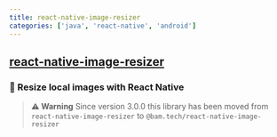 ```yaml
---
title: react-native-image-resizer
categories: ['java', 'react-native', 'android']
---
```

## [react-native-image-resizer](https://github.com/bamlab/react-native-image-resizer)

### 🗻 Resize local images with React Native


> **⚠ Warning**
> Since version 3.0.0 this library has been moved from `react-native-image-resizer` to `@bam.tech/react-native-image-resizer`
